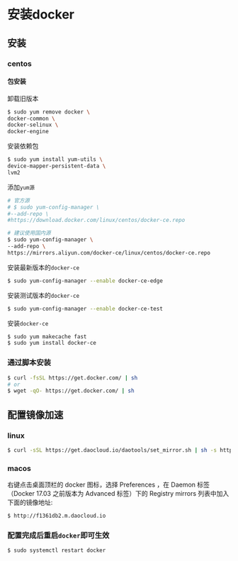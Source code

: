 # 安装docker

## 安装

### centos
#### 包安装
卸载旧版本
```bash
$ sudo yum remove docker \
docker-common \
docker-selinux \
docker-engine
```
安装依赖包
```bash
$ sudo yum install yum-utils \
device-mapper-persistent-data \
lvm2
```
添加`yum源`
```bash
# 官方源
# $ sudo yum-config-manager \
#--add-repo \
#https://download.docker.com/linux/centos/docker-ce.repo

# 建议使用国内源
$ sudo yum-config-manager \
--add-repo \
https://mirrors.aliyun.com/docker-ce/linux/centos/docker-ce.repo

```

安装最新版本的`docker-ce`
```bash
$ sudo yum-config-manager --enable docker-ce-edge
```

安装测试版本的`docker-ce`
```bash
$ sudo yum-config-manager --enable docker-ce-test
```

安装`docker-ce`
```bash
$ sudo yum makecache fast
$ sudo yum install docker-ce
```

### 通过脚本安装
```bash
$ curl -fsSL https://get.docker.com/ | sh
# or
$ wget -qO- https://get.docker.com/ | sh
```

## 配置镜像加速
### linux
```bash
$ curl -sSL https://get.daocloud.io/daotools/set_mirror.sh | sh -s http://f1361db2.m.daocloud.io
```

### macos
右键点击桌面顶栏的 docker 图标，选择 Preferences ，在 Daemon 标签（Docker 17.03 之前版本为 Advanced 标签）下的 Registry mirrors 列表中加入下面的镜像地址:
```bash
$ http://f1361db2.m.daocloud.io
```

### 配置完成后重启`docker`即可生效
```bash
$ sudo systemctl restart docker
```